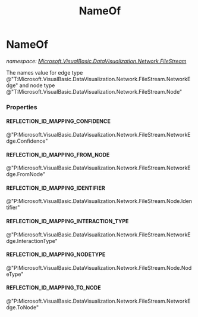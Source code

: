﻿---
title: NameOf
---

# NameOf
_namespace: [Microsoft.VisualBasic.DataVisualization.Network.FileStream](N-Microsoft.VisualBasic.DataVisualization.Network.FileStream.html)_

The names value for edge type @"T:Microsoft.VisualBasic.DataVisualization.Network.FileStream.NetworkEdge" and node type @"T:Microsoft.VisualBasic.DataVisualization.Network.FileStream.Node"




### Properties

#### REFLECTION_ID_MAPPING_CONFIDENCE
@"P:Microsoft.VisualBasic.DataVisualization.Network.FileStream.NetworkEdge.Confidence"
#### REFLECTION_ID_MAPPING_FROM_NODE
@"P:Microsoft.VisualBasic.DataVisualization.Network.FileStream.NetworkEdge.FromNode"
#### REFLECTION_ID_MAPPING_IDENTIFIER
@"P:Microsoft.VisualBasic.DataVisualization.Network.FileStream.Node.Identifier"
#### REFLECTION_ID_MAPPING_INTERACTION_TYPE
@"P:Microsoft.VisualBasic.DataVisualization.Network.FileStream.NetworkEdge.InteractionType"
#### REFLECTION_ID_MAPPING_NODETYPE
@"P:Microsoft.VisualBasic.DataVisualization.Network.FileStream.Node.NodeType"
#### REFLECTION_ID_MAPPING_TO_NODE
@"P:Microsoft.VisualBasic.DataVisualization.Network.FileStream.NetworkEdge.ToNode"
